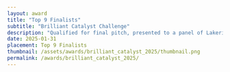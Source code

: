 ```yaml
---
layout: award
title: "Top 9 Finalists"
subtitle: "Brilliant Catalyst Challenge"
description: "Qualified for final pitch, presented to a panel of Lakeridge Health Judges and awarded $325 each for participation."
date: 2025-01-31
placement: Top 9 Finalists
thumbnail: /assets/awards/brilliant_catalyst_2025/thumbnail.png
permalink: /awards/brilliant_catalyst_2025/
---
```



